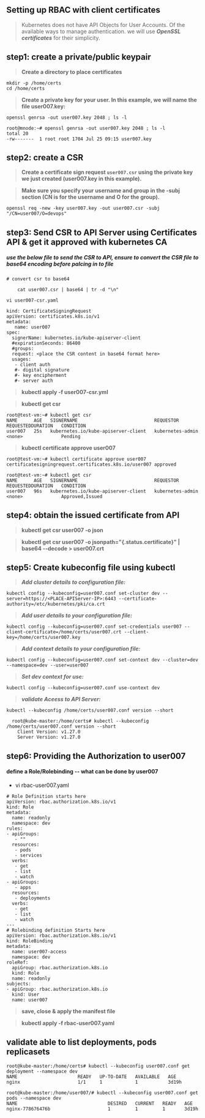 ## Setting up RBAC with client certificates

> Kubernetes does not have API Objects for User Accounts. Of the available ways to manage authentication. we will use ***OpenSSL certificates*** for their simplicity. 

## step1: create a private/public keypair 

> **Create a directory to place certificates**

```
mkdir -p /home/certs
cd /home/certs
```

> **Create a private key for your user. In this example, we will name the file user007.key:**

`openssl genrsa -out user007.key 2048 ; ls -l`

```
root@mnode:~# openssl genrsa -out user007.key 2048 ; ls -l 
total 20
-rw-------  1 root root 1704 Jul 25 09:15 user007.key

```

## step2: create a CSR

> **Create a certificate sign request `user007.csr` using the private key we just created (user007.key in this example).** 

> **Make sure you specify your username and group in the -subj section (CN is for the username and O for the group).**

   `openssl req -new -key user007.key -out user007.csr -subj "/CN=user007/O=devops"`


## step3: Send CSR to API Server using Certificates API & get it approved with kubernetes CA 

##### use the below file to send the CSR to API, ensure to convert the CSR file to base64 encoding before palcing in to file 
```
# convert csr to base64  

    cat user007.csr | base64 | tr -d "\n"

vi user007-csr.yaml 

kind: CertificateSigningRequest
apiVersion: certificates.k8s.io/v1
metadata:
   name: user007
spec:
  signerName: kubernetes.io/kube-apiserver-client
  #expirationSeconds: 86400
  #groups:
  request: <place the CSR content in base64 format here>
  usages:
   - client auth
   #- digital signature
   #- key encipherment
   #- server auth
```

> **kubectl apply -f user007-csr.yml**

> **kubectl get csr**
```
root@test-vm:~# kubectl get csr
NAME      AGE   SIGNERNAME                            REQUESTOR          REQUESTEDDURATION   CONDITION
user007   25s   kubernetes.io/kube-apiserver-client   kubernetes-admin   <none>              Pending
```

> **kubectl certificate approve user007**

```
root@test-vm:~# kubectl certificate approve user007
certificatesigningrequest.certificates.k8s.io/user007 approved

root@test-vm:~# kubectl get csr
NAME      AGE   SIGNERNAME                            REQUESTOR          REQUESTEDDURATION   CONDITION
user007   96s   kubernetes.io/kube-apiserver-client   kubernetes-admin   <none>              Approved,Issued
```

## step4: obtain the issued certificate from API 

> **kubectl get csr user007 -o json** 

> **kubectl get csr user007 -o jsonpath="{.status.certificate}" | base64 --decode > user007.crt**

## step5: Create kubeconfig file using kubectl 

> ***Add cluster details to configuration file:***
 
  `kubectl config --kubeconfig=user007.conf set-cluster dev --server=https://<PLACE-APIServer-IP>:6443 --certificate-authority=/etc/kubernetes/pki/ca.crt`

> ***Add user details to your configuration file:***
 
  `kubectl config --kubeconfig=user007.conf set-credentials user007 --client-certificate=/home/certs/user007.crt --client-key=/home/certs/user007.key`

> ***Add context details to your configuration file:***
 
  `kubectl config --kubeconfig=user007.conf set-context dev --cluster=dev --namespace=dev --user=user007`
  
> ***Set dev context for use:***

  `kubectl config --kubeconfig=user007.conf use-context dev`
  
> ***validate Aceess to API Server:***

  `kubectl --kubeconfig /home/certs/user007.conf version --short`

``` 
  root@kube-master:/home/certs# kubectl --kubeconfig /home/certs/user007.conf version --short
	Client Version: v1.27.0
	Server Version: v1.27.0
```

## step6: Providing the Authorization to user007

#### define a Role/Rolebinding -- what can be done by user007

* vi rbac-user007.yaml 

```
# Role Definition starts here 
apiVersion: rbac.authorization.k8s.io/v1
kind: Role
metadata:
  name: readonly
  namespace: dev
rules:
- apiGroups:
   - ""
  resources:
   - pods
   - services
  verbs:
   - get
   - list
   - watch
- apiGroups:
   - apps
  resources:
   - deployments
  verbs:
   - get
   - list
   - watch
---
# Rolebinding definition Starts here 
apiVersion: rbac.authorization.k8s.io/v1
kind: RoleBinding
metadata:
  name: user007-access
  namespace: dev
roleRef:
  apiGroup: rbac.authorization.k8s.io
  kind: Role
  name: readonly
subjects:
- apiGroup: rbac.authorization.k8s.io
  kind: User
  name: user007
```

> **save, close & apply the manifest file**

> **kubectl apply -f rbac-user007.yaml**


## validate able to list deployments, pods replicasets 

```
root@kube-master:/home/certs# kubectl --kubeconfig user007.conf get deployment --namespace dev
NAME                      READY   UP-TO-DATE   AVAILABLE   AGE
nginx                     1/1     1            1           3d19h
```

```
root@kube-master:/home/user007/# kubectl --kubeconfig user007.conf get pods --namespace dev
NAME                                 DESIRED   CURRENT   READY   AGE
nginx-778676476b                     1         1         1       3d19h
```
